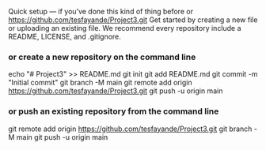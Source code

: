Quick setup — if you’ve done this kind of thing before
or	
https://github.com/tesfayande/Project3.git
Get started by creating a new file or uploading an existing file. We recommend every repository include a README, LICENSE, and .gitignore.

### or create a new repository on the command line
echo "# Project3" >> README.md
git init
git add README.md
git commit -m "Initial commit"
git branch -M main
git remote add origin https://github.com/tesfayande/Project3.git
git push -u origin main

### or push an existing repository from the command line
git remote add origin https://github.com/tesfayande/Project3.git
git branch -M main
git push -u origin main